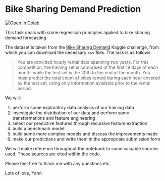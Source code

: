 # Bike Sharing Demand Prediction

[![Open In Colab](https://colab.research.google.com/assets/colab-badge.svg)](https://colab.research.google.com/github/uom-aiml/workshops-2020/blob/main/bike-sharing-demand/bike_sharing_regression_analysis.ipynb)

This task deals with some regression principles applied to bike sharing demand forecasting.

The dataset is taken from the [Bike Sharing Demand](https://www.kaggle.com/c/bike-sharing-demand/data) Kaggle challenge, from which you can download the necessary `csv` files. The task is as follows:

>You are provided hourly rental data spanning two years. For this competition, the training set is comprised of the first 19 days of each month, while the test set is the 20th to the end of the month. You must predict the total count of bikes rented during each hour covered by the test set, using only information available prior to the rental period.

We will:
1. perform some exploratory data analysis of our training data
2. investigate the distribution of our data and perform some transformations and feature engineering
3. select our predictive features through recursive feature extraction
4. build a benchmark model
5. build some more complex models and discuss the improvements made
6. make our predictions and write them in the appropriate submission form

We will make reference throughout the notebook to some valuable sources used. These sources are cited within the code.

Please feel free to Slack me with any questions etc.

Lots of love, Yann
